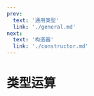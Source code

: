 ```yaml
---
prev:
  text: '通用类型'
  link: './general.md'
next:
  text: '构造器'
  link: './constructor.md'
---
```


# 类型运算
